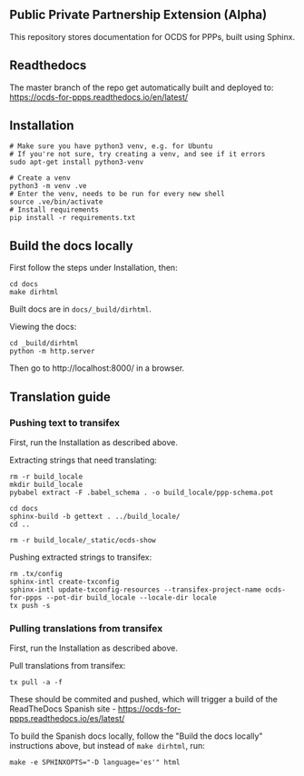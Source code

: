 Public Private Partnership Extension (Alpha)
-------------------------------------------

This repository stores documentation for OCDS for PPPs, built using Sphinx.

## Readthedocs

The master branch of the repo get automatically built and deployed to:
https://ocds-for-ppps.readthedocs.io/en/latest/

## Installation

```
# Make sure you have python3 venv, e.g. for Ubuntu
# If you're not sure, try creating a venv, and see if it errors
sudo apt-get install python3-venv

# Create a venv
python3 -m venv .ve    
# Enter the venv, needs to be run for every new shell
source .ve/bin/activate
# Install requirements
pip install -r requirements.txt
```

## Build the docs locally

First follow the steps under Installation, then:

```
cd docs
make dirhtml
```

Built docs are in `docs/_build/dirhtml`.


Viewing the docs:
```
cd _build/dirhtml
python -m http.server
```

Then go to http://localhost:8000/ in a browser.


## Translation guide

### Pushing text to transifex

First, run the Installation as described above.

Extracting strings that need translating:
```
rm -r build_locale
mkdir build_locale
pybabel extract -F .babel_schema . -o build_locale/ppp-schema.pot

cd docs
sphinx-build -b gettext . ../build_locale/
cd ..

rm -r build_locale/_static/ocds-show
```

Pushing extracted strings to transifex:
```
rm .tx/config
sphinx-intl create-txconfig
sphinx-intl update-txconfig-resources --transifex-project-name ocds-for-ppps --pot-dir build_locale --locale-dir locale
tx push -s
```


### Pulling translations from transifex

First, run the Installation as described above.

Pull translations from transifex:
```
tx pull -a -f
```

These should be commited and pushed, which will trigger a build of the ReadTheDocs Spanish site - https://ocds-for-ppps.readthedocs.io/es/latest/

To build the Spanish docs locally, follow the "Build the docs locally" instructions above, but instead of `make dirhtml`, run:
```
make -e SPHINXOPTS="-D language='es'" html
```
